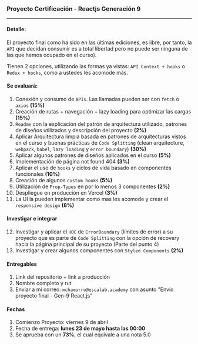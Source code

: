 ### Proyecto Certificación - Reactjs Generación 9
---

#### Detalle:
El proyecto final como ha sido en las últimas ediciones, es libre, por tanto, la `API` que decidan consumir es a total libertad pero no puede ser ninguna de las que hemos ocupado en el curso). 

Tienen 2 opciones, utilizando las formas ya vistas: `API Context + hooks` o `Redux + hooks`, como a ustedes les acomode más.

#### Se evaluará:
1. Conexión y consumo de `APIs`. Las llamadas pueden ser con `fetch` o `axios` **(15%)**
2. Creación de rutas + navegación + lazy loading para optimizar las cargas **(15%)**
3. `Readme` con la explicación del patrón de arquitectura utilizado, patrones de diseños utilizados y descripción del proyecto **(2%)**
4. Aplicar Arquitectura limpia basada en patrones de arquitecturas vistos en el curso y buenas prácticas de `Code Splitting` (clean arquitecture, `webpack`, `babel`, `lazy loading` y `error boundary`) **(30%)**
5. Aplicar algunos patrones de diseños aplicados en el curso **(5%)**
6. Implementación de página not found 404  **(3%)**
7. Aplicar el uso de `hooks` y ciclos de vida basado en componentes funcionales **(10%)**
8. Creación de algunos `custom hooks` **(5%)**
9. Utilización de `Prop-Types` en por lo menos 3 componentes **(2%)**
10. Despliegue en producción en Vercel **(3%)**
11. La UI la pueden implementar como mas les acomode y crear el `responsive design` **(8%)**

#### Investigar e integrar
12. Investigar y aplicar el `HOC` de `ErrorBoundary` (límites de error) a su proyecto que es parte de `Code Splitting` con la opción de recovery hacia la página principal de su proyecto (Parte del punto 4)
13. Investigar y crear algunos componentes con `Styled Components` **(2%)**

#### Entregables
1. Link del repositorio + link a producción
2. Nombre completo y rut
3. Enviar a mi correo: `mchamorro@escalab.academy` con asunto "Envío proyecto final - Gen-9 React.js"

#### Fechas
1. Comienzo Proyecto: viernes 9 de abril
2. Fecha de entrega: **lunes 23 de mayo hasta las 00:00**
3. Se aprueba con un **73%**, el cual equivale a una nota 5.0
